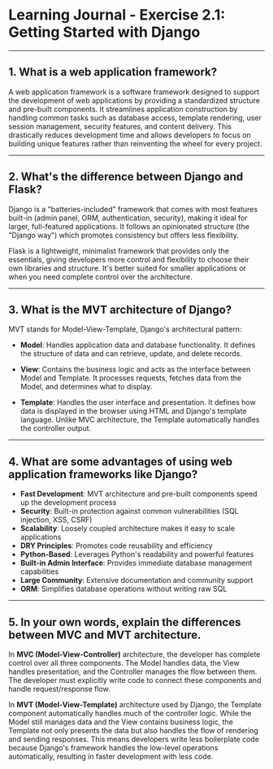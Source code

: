 # Learning Journal - Exercise 2.1: Getting Started with Django

---

## 1. What is a web application framework?

A web application framework is a software framework designed to support the development of web applications by providing a standardized structure and pre-built components. It streamlines application construction by handling common tasks such as database access, template rendering, user session management, security features, and content delivery. This drastically reduces development time and allows developers to focus on building unique features rather than reinventing the wheel for every project.

---

## 2. What's the difference between Django and Flask?

Django is a "batteries-included" framework that comes with most features built-in (admin panel, ORM, authentication, security), making it ideal for larger, full-featured applications. It follows an opinionated structure (the "Django way") which promotes consistency but offers less flexibility.

Flask is a lightweight, minimalist framework that provides only the essentials, giving developers more control and flexibility to choose their own libraries and structure. It's better suited for smaller applications or when you need complete control over the architecture.

---

## 3. What is the MVT architecture of Django?

MVT stands for Model-View-Template, Django's architectural pattern:

- **Model**: Handles application data and database functionality. It defines the structure of data and can retrieve, update, and delete records.

- **View**: Contains the business logic and acts as the interface between Model and Template. It processes requests, fetches data from the Model, and determines what to display.

- **Template**: Handles the user interface and presentation. It defines how data is displayed in the browser using HTML and Django's template language. Unlike MVC architecture, the Template automatically handles the controller output.

---

## 4. What are some advantages of using web application frameworks like Django?

- **Fast Development**: MVT architecture and pre-built components speed up the development process
- **Security**: Built-in protection against common vulnerabilities (SQL injection, XSS, CSRF)
- **Scalability**: Loosely coupled architecture makes it easy to scale applications
- **DRY Principles**: Promotes code reusability and efficiency
- **Python-Based**: Leverages Python's readability and powerful features
- **Built-in Admin Interface**: Provides immediate database management capabilities
- **Large Community**: Extensive documentation and community support
- **ORM**: Simplifies database operations without writing raw SQL

---

## 5. In your own words, explain the differences between MVC and MVT architecture.

In **MVC (Model-View-Controller)** architecture, the developer has complete control over all three components. The Model handles data, the View handles presentation, and the Controller manages the flow between them. The developer must explicitly write code to connect these components and handle request/response flow.

In **MVT (Model-View-Template)** architecture used by Django, the Template component automatically handles much of the controller logic. While the Model still manages data and the View contains business logic, the Template not only presents the data but also handles the flow of rendering and sending responses. This means developers write less boilerplate code because Django's framework handles the low-level operations automatically, resulting in faster development with less code.


